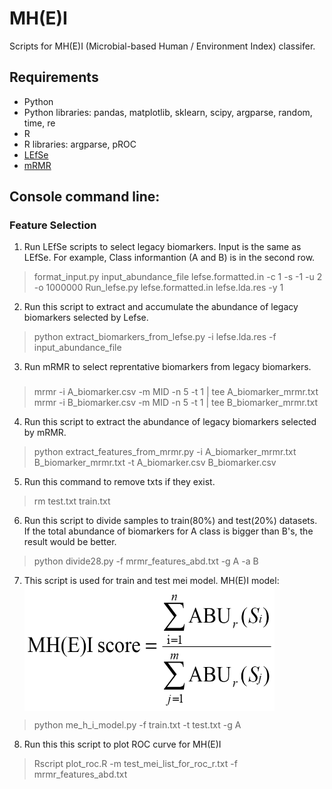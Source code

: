 # MH(E)I
Scripts for MH(E)I (Microbial-based Human / Environment Index) classifer.

## Requirements
* Python
* Python libraries: pandas, matplotlib, sklearn, scipy, argparse, random, time, re
* R
* R libraries: argparse, pROC
* [LEfSe](http://huttenhower.sph.harvard.edu/lefse/)
* [mRMR](http://home.penglab.com/proj/mRMR/)

## Console command line:
### Feature Selection
1. Run LEfSe scripts to select legacy biomarkers. Input is the same as LEfSe. For example, Class informantion (A and B) is in the second row.
> format_input.py input_abundance_file lefse.formatted.in -c 1 -s -1 -u 2 -o 1000000
> Run_lefse.py lefse.formatted.in lefse.lda.res -y 1

2. Run this script to extract and accumulate the abundance of legacy biomarkers selected by Lefse.
> python extract_biomarkers_from_lefse.py -i lefse.lda.res -f input_abundance_file

3. Run mRMR to select reprentative biomarkers from legacy biomarkers.
###
> mrmr -i A_biomarker.csv -m MID -n 5 -t 1 | tee A_biomarker_mrmr.txt
> mrmr -i B_biomarker.csv -m MID -n 5 -t 1 | tee B_biomarker_mrmr.txt

4. Run this script to extract the abundance of legacy biomarkers selected by mRMR.
> python extract_features_from_mrmr.py -i A_biomarker_mrmr.txt B_biomarker_mrmr.txt -t A_biomarker.csv B_biomarker.csv 

5. Run this command to remove txts if they exist.
> rm test.txt train.txt

6. Run this script to divide samples to train(80%) and test(20%) datasets.
If the total abundance of biomarkers for A class is bigger than B's, the result would be better.
>python divide28.py -f mrmr_features_abd.txt -g A -a B

7. This script is used for train and test mei model.
    MH(E)I model: 
    <img src="./m1.png" width = "400" height = "200" alt="metrics" align=center />  
 
> python me_h_i_model.py -f train.txt -t test.txt -g A

8. Run this this script to plot ROC curve for MH(E)I
>Rscript plot_roc.R -m test_mei_list_for_roc_r.txt -f mrmr_features_abd.txt
